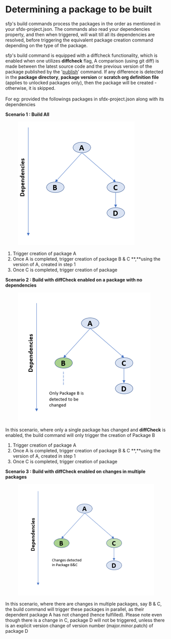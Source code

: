 # Determining a package to be built

sfp's build commands process the packages in  the order as mentioned in your  sfdx-project.json. The commands also read your dependencies property, and then when triggered, will wait till all its dependencies are resolved, before triggering the equivalent package creation command depending on the type of the package.

sfp's build command  is  equipped with a diffcheck functionality, which is enabled when one utilizes **diffcheck** flag, A comparison (using git diff) is made between the latest source code and the previous version of the package published by the '[publish](../publish-artifact.md)' command. If any difference is detected in the **package directory**, **package version** or **scratch org definition file** (applies to unlocked packages only), then the package will be created - otherwise, it is skipped.\
\
&#x20;For eg: provided the followings packages in sfdx-project.json along with its dependencies

**Scenario 1 : Build All**



<figure><img src="../../.gitbook/assets/build-all-packages.png" alt=""><figcaption></figcaption></figure>

1. Trigger creation of package A
2. Once A is completed, trigger creation of package B & C \*\*,\*\*using the version of A, created in step 1
3. Once C is completed, trigger creation of package

**Scenario 2 : Build with diffCheck enabled on a package with no dependencies**

<figure><img src="../../.gitbook/assets/build-with-diffcheck-nodeps.png" alt=""><figcaption></figcaption></figure>

In this scenario, where only a single package has changed and **diffCheck** is enabled, the build command will only trigger the creation of Package B

1. Trigger creation of package A
2. Once A is completed, trigger creation of package B & C \*\*,\*\*using the version of A, created in step 1
3. Once C is completed, trigger creation of package

**Scenario 3 : Build with diffCheck enabled on changes in multiple packages**



<figure><img src="../../.gitbook/assets/build-with-diff-check-multiple-changes.png" alt=""><figcaption></figcaption></figure>

In this scenario, where there are changes in multiple packages, say B & C, the build command will trigger these packages in parallel, as their dependent package A has not changed (hence fulfilled). Please note even though there is a change in C, package D will not be triggered, unless there is an explicit version change of version number (major.minor.patch) of package D
